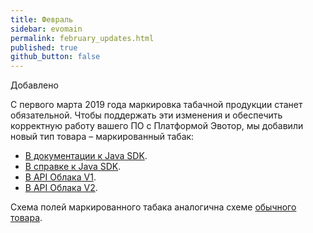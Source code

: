 ```yaml
---
title: Февраль
sidebar: evomain
permalink: february_updates.html
published: true
github_button: false
---
```


Добавлено

С первого марта 2019 года маркировка табачной продукции станет обязательной. Чтобы поддержать эти изменения и обеспечить корректную работу вашего ПО с Платформой Эвотор, мы добавили новый тип товара – маркированный табак:

* [В документации к Java SDK](./doc_java_inventory.html).
* [В справке к Java SDK](./integration-library/ru/evotor/framework/inventory/ProductType.html).
* [В API Облака V1](https://api.evotor.ru/docs/#tag/Tovary-i-dokumenty%2Fpaths%2F~1api.evotor.ru~1api~1v1~1inventories~1stores~1%7BstoreUuid%7D~1products%2Fget).
* [В API Облака V2](./docs/beta/rest_tobacco_marked.html).

Схема полей маркированного табака аналогична схеме [обычного товара](./docs/beta/rest_normal_product.html).
